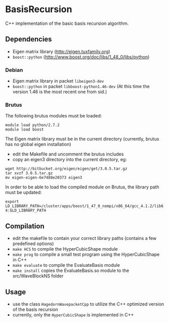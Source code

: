 # BasisRecursion

C++ implementation of the basic basis recursion algorithm.

## Dependencies

 * Eigen matrix library (http://eigen.tuxfamily.org)
 * `boost::python` (http://www.boost.org/doc/libs/1_48_0/libs/python)

### Debian

 * Eigen matrix library in packet `libeigen3-dev`
 * `boost::python` in packet `libboost-python1.46-dev`
   (At this time the version 1.46 is the most recent one from sid.)

### Brutus
The following brutus modules must be loaded:

```
module load python/2.7.2
module load boost
```

The Eigen matrix library must be in the current directory (currently, brutus has no global eigen installation)
 * edit the Makefile and uncomment the brutus includes
 * copy an eigen3 directory into the current directory, eg:

```
wget http://bitbucket.org/eigen/eigen/get/3.0.5.tar.gz
tar xvzf 3.0.5.tar.gz
mv eigen-eigen-6e7488e20373 eigen3
```

In order to be able to load the compiled module on Brutus, the library path must be updated:

``export LD_LIBRARY_PATH=/cluster/apps/boost/1_47_0_nompi/x86_64/gcc_4.1.2/lib64:$LD_LIBRARY_PATH``


## Compilation

 * edit the makefile to contain your correct library paths (contains a few predefined options)
 * `make HCS` to compile the HyperCubicShape module
 * `make prog` to compile a small test program using the HyperCubicShape in C++
 * `make evaluate` to compile the EvaluateBasis module
 * `make install` copies the EvaluateBasis.so module to the src/WaveBlockNS folder

## Usage

 * use the class `HagedornWavepacketCpp` to utilize the C++ optimized version of the basis recursion
 * currently, only the `HyperCubicShape` is implemented in C++

